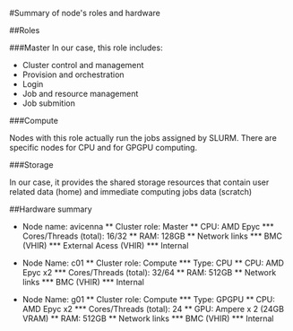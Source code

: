 #Summary of node's roles and hardware

##Roles

###Master
In our case, this role includes:

* Cluster control and management
* Provision and orchestration
* Login
* Job and resource management
* Job submition

###Compute

Nodes with this role actually run the jobs assigned by SLURM. There are specific nodes for CPU and for GPGPU computing.

###Storage

In our case, it provides the shared storage resources that contain user related data (home) and immediate computing jobs data (scratch)

##Hardware summary

* Node name: avicenna
** Cluster role: Master
** CPU: AMD Epyc
*** Cores/Threads (total): 16/32
** RAM: 128GB
** Network links
*** BMC (VHIR)
*** External Acess (VHIR)
*** Internal

* Node Name: c01
** Cluster role: Compute
*** Type: CPU
** CPU: AMD Epyc x2
*** Cores/Threads (total): 32/64
** RAM: 512GB
** Network links
*** BMC (VHIR)
*** Internal

* Node Name: g01
** Cluster role: Compute
*** Type: GPGPU
** CPU: AMD Epyc x2
*** Cores/Threads (total): 24
** GPU: Ampere x 2 (24GB VRAM)
** RAM: 512GB
** Network links
*** BMC (VHIR)
*** Internal
